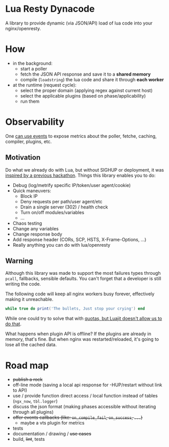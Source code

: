 # Lua Resty Dynacode

A library to provide dynamic (via JSON/API) load of lua code into your nginx/openresty.

# How

* in the background:
  * start a poller
  * fetch the JSON API response and save it to a **shared memory**
  * compile (`loadstring`) the lua code and share it through **each worker**
* at the runtime (request cycle):
  * select the proper domain (applying regex against current host)
  * select the applicable plugins (based on phase/applicability)
  * run them

# Observability

One [can use events](usage/src/controller.lua#L73) to expose metrics about the poller, fetche, caching, compiler, plugins, etc.

## Motivation

Do what we already do with Lua, but without SIGHUP or deployment, it was [inspired by a previous hackathon](https://github.com/leandromoreira/edge-computing-resty#demo). Things this library enables you to do:

* Debug (log/metrify specific IP/token/user agent/cookie)
* Quick maneuvers:
  * Block IP
  * Deny requests per path/user agent/etc
  * Drain a single server (302) / health check
  * Turn on/off modules/variables
  * ...
* Chaos testing
* Change any variables
* Change response body
* Add response header (CORs, SCP, HSTS, X-Frame-Options,
 ...)
* Really anything you can do with lua/openresty

## Warning

Although this library was made to support the most failures types through `pcall`, fallbacks, sensible defaults. You can't forget that a developer is still writing the code.

The following code will keep all nginx workers busy forever, effectively making it unreachable.

```lua
while true do print('The bullets, Just stop your crying') end
```

While one could try to solve that with [quotas, but Luajit doesn't allow us to do that](https://github.com/Kong/kong-lua-sandbox).

What happens when plugin API is offline? If the plugins are already in memory, that's fine. But when nginx was restarted/reloaded, it's going to lose all the cached data.


# Road map

* ~~publish a rock~~
* off-line mode (saving a local api response for -HUP/restart without link to API)
* use / provide function direct access / local function instead of tables (`ngx_now`, `tbl.logger`)
* discuss the json format (making phases accessible without iterating through all plugins)
* ~~offer events callbacks (like: `on_compile_fail`, `on_success`, `...`)~~
  * maybe a vts plugin for metrics
* tests
* documentation / drawing / ~~use cases~~
* build, ~~lint~~, tests
